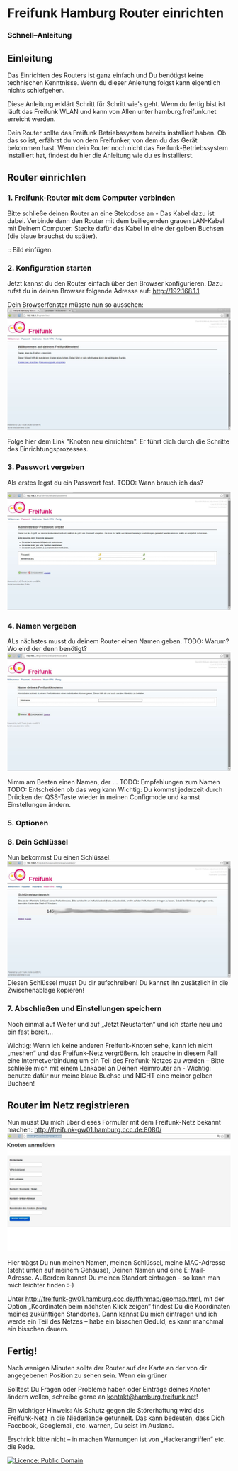 #  Freifunk Hamburg Router einrichten
### Schnell–Anleitung

## Einleitung
Das Einrichten des Routers ist ganz einfach und Du benötigst keine technischen Kenntnisse. Wenn du dieser Anleitung folgst kann eigentlich nichts schiefgehen.

Diese Anleitung erklärt Schritt für Schritt wie's geht. Wenn du fertig bist ist läuft das Freifunk WLAN und kann von Allen unter 
hamburg.freifunk.net erreicht werden.

Dein Router sollte das Freifunk Betriebssystem bereits installiert haben. Ob das so ist, erfährst du von dem Freifunker, von dem du das Gerät bekommen hast.
Wenn dein Router noch nicht das Freifunk-Betriebssystem installiert hat, findest du hier die Anleitung wie du es installierst.

## Router einrichten
### 1. Freifunk-Router mit dem Computer verbinden
Bitte schließe deinen Router an eine Stekcdose an - Das Kabel dazu ist dabei. Verbinde dann den Router mit dem beiliegenden grauen LAN-Kabel mit Deinem Computer. Stecke dafür das Kabel in eine der gelben Buchsen (die blaue brauchst du später).

:: Bild einfügen.

### 2. Konfiguration starten
Jetzt kannst du den Router einfach über den Browser konfigurieren. Dazu rufst du in deinen Browser folgende Adresse auf: 
<http://192.168.1.1>

Dein Browserfenster müsste nun so aussehen:
![Start](./start.jpg "So geht's los")

Folge hier dem Link "Knoten neu einrichten". Er führt dich durch die Schritte des Einrichtungsprozesses.

### 3. Passwort vergeben
Als erstes legst du ein Passwort fest.
TODO: Wann brauch ich das? 

![Passwort](./password.jpg "Nimm ein gutes Passwort")

### 4. Namen vergeben
ALs nächstes musst du deinem Router einen Namen geben.
TODO: Warum? Wo eird der denn benötigt?
![Name](./name.jpg "Such dir einen Namen aus")

Nimm am Besten einen Namen, der …
TODO: Empfehlungen zum Namen
TODO: Entscheiden ob das weg kann
	Wichtig: Du kommst jederzeit durch Drücken der QSS-Taste wieder in meinen Configmode und kannst Einstellungen ändern.

### 5. Optionen 


### 6. Dein Schlüssel
Nun bekommst Du einen Schlüssel:
![Schlüssel](./schluessel.jpg)
Diesen Schlüssel musst Du dir aufschreiben! Du kannst ihn zusätzlich in die Zwischenablage kopieren!

### 7. Abschließen und Einstellungen speichern
Noch einmal auf Weiter und auf „Jetzt Neustarten“ und ich starte neu und bin fast bereit...




Wichtig: Wenn ich keine anderen Freifunk-Knoten sehe, kann ich nicht „meshen“ und das Freifunk-Netz vergrößern. Ich brauche in diesem Fall eine Internetverbindung um ein Teil des Freifunk-Netzes zu werden – Bitte schließe mich mit einem Lankabel an Deinen Heimrouter an - 
Wichtig: benutze dafür nur meine blaue Buchse und NICHT eine meiner gelben Buchsen!

## Router im Netz registrieren
Nun musst Du mich über dieses Formular mit dem Freifunk-Netz bekannt machen:
<http://freifunk-gw01.hamburg.ccc.de:8080/>
![Registrieren](./foemular.jpg)


Hier trägst Du nun meinen Namen, meinen Schlüssel, meine MAC-Adresse (steht unten auf meinem Gehäuse), Deinen Namen und eine E-Mail-Adresse. Außerdem kannst Du meinen Standort eintragen – so kann man mich leichter finden :-) 

Unter http://freifunk-gw01.hamburg.ccc.de/ffhhmap/geomap.html, mit der Option „Koordinaten beim nächsten Klick zeigen“ findest Du die Koordinaten meines zukünftigen Standortes.
Dann kannst Du mich eintragen und ich werde ein Teil des Netzes – habe ein bisschen Geduld,
es kann manchmal ein bisschen dauern.

## Fertig!

Nach wenigen Minuten sollte der Router auf der Karte an der von dir angegebenen Position zu sehen sein. Wenn ein grüner 

Solltest Du Fragen oder Probleme haben oder Einträge deines Knoten ändern wollen,
schreibe gerne an <kontakt@hamburg.freifunk.net>!

Ein wichtiger Hinweis: Als Schutz gegen die Störerhaftung wird das Freifunk-Netz in die Niederlande getunnelt. Das kann bedeuten, dass Dich Facebook, Googlemail, etc. warnen, Du seist im Ausland.

Erschrick bitte nicht – in machen Warnungen ist von „Hackerangriffen“ etc. die Rede.  

[![Licence: Public Domain](http://creativecommons.org/images/deed/nolaw.png)](http://creativecommons.org/publicdomain/zero/1.0/)